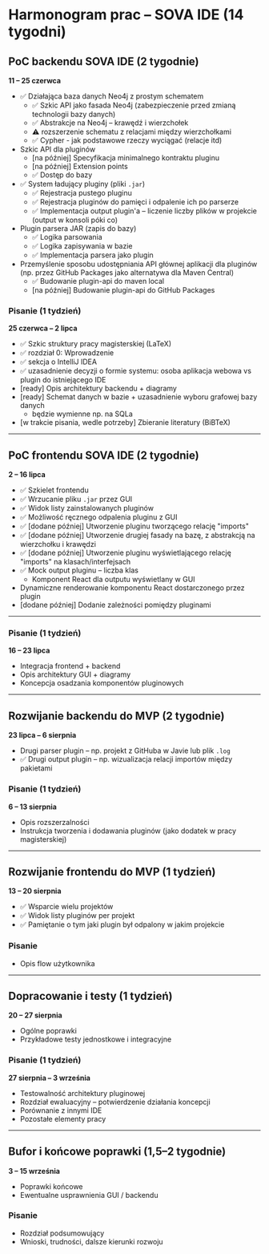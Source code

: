 # Harmonogram prac – SOVA IDE (14 tygodni)

## PoC backendu SOVA IDE (2 tygodnie)  
**11 – 25 czerwca**

- ✅ Działająca baza danych Neo4j z prostym schematem
  + ✅ Szkic API jako fasada Neo4j (zabezpieczenie przed zmianą technologii bazy danych)
  + ✅ Abstrakcje na Neo4j – krawędź i wierzchołek
  + ⚠️ rozszerzenie schematu z relacjami między wierzchołkami
  + ✅ Cypher - jak podstawowe rzeczy wyciągać (relacje itd)
- Szkic API dla pluginów
  + [na później] Specyfikacja minimalnego kontraktu pluginu
  + [na później] Extension points
  + ✅ Dostęp do bazy
- ✅ System ładujący pluginy (pliki `.jar`)
  + ✅ Rejestracja pustego pluginu
  + ✅ Rejestracja pluginów do pamięci i odpalenie ich po parserze
  + ✅ Implementacja output plugin'a – liczenie liczby plików w projekcie (output w konsoli póki co)
- Plugin parsera JAR (zapis do bazy)
  + ✅ Logika parsowania
  + ✅ Logika zapisywania w bazie
  + ✅ Implementacja parsera jako plugin
- Przemyślenie sposobu udostępniania API głównej aplikacji dla pluginów (np. przez GitHub Packages jako alternatywa dla Maven Central)
  + ✅ Budowanie plugin-api do maven local
  + [na później] Budowanie plugin-api do GitHub Packages

### Pisanie (1 tydzień)  
**25 czerwca – 2 lipca**

- ✅ Szkic struktury pracy magisterskiej (LaTeX)
- ✅ rozdział 0: Wprowadzenie
- ✅ sekcja o IntelliJ IDEA
- ✅ uzasadnienie decyzji o formie systemu: osoba aplikacja webowa vs plugin do istniejącego IDE
- [ready] Opis architektury backendu + diagramy
- [ready] Schemat danych w bazie + uzasadnienie wyboru grafowej bazy danych
  + będzie wymienne np. na SQLa
- [w trakcie pisania, wedle potrzeby] Zbieranie literatury (BiBTeX)

---

## PoC frontendu SOVA IDE (2 tygodnie)  
**2 – 16 lipca**

- ✅ Szkielet frontendu
- ✅ Wrzucanie pliku `.jar` przez GUI
- ✅ Widok listy zainstalowanych pluginów
- ✅ Możliwość ręcznego odpalenia pluginu z GUI
- ✅ [dodane później] Utworzenie pluginu tworzącego relację "imports"
- ✅ [dodane później] Utworzenie drugiej fasady na bazę, z abstrakcją na wierzchołku i krawędzi
- ✅ [dodane później] Utworzenie pluginu wyświetlającego relację "imports" na klasach/interfejsach
- ✅ Mock output pluginu – liczba klas
  + Komponent React dla outputu wyświetlany w GUI
- Dynamiczne renderowanie komponentu React dostarczonego przez plugin
- [dodane później] Dodanie zależności pomiędzy pluginami

---

### Pisanie (1 tydzień)  
**16 – 23 lipca**

- Integracja frontend + backend
- Opis architektury GUI + diagramy
- Koncepcja osadzania komponentów pluginowych

---

## Rozwijanie backendu do MVP (2 tygodnie)  
**23 lipca – 6 sierpnia**

- Drugi parser plugin – np. projekt z GitHuba w Javie lub plik `.log`
- ✅ Drugi output plugin – np. wizualizacja relacji importów między pakietami

### Pisanie (1 tydzień)  
**6 – 13 sierpnia**

- Opis rozszerzalności
- Instrukcja tworzenia i dodawania pluginów (jako dodatek w pracy magisterskiej)

---

## Rozwijanie frontendu do MVP (1 tydzień)  
**13 – 20 sierpnia**

- ✅ Wsparcie wielu projektów
- ✅ Widok listy pluginów per projekt
- ✅ Pamiętanie o tym jaki plugin był odpalony w jakim projekcie

### Pisanie

- Opis flow użytkownika

---

## Dopracowanie i testy (1 tydzień)  
**20 – 27 sierpnia**

- Ogólne poprawki
- Przykładowe testy jednostkowe i integracyjne

### Pisanie (1 tydzień)  
**27 sierpnia – 3 września**

- Testowalność architektury pluginowej
- Rozdział ewaluacyjny – potwierdzenie działania koncepcji
- Porównanie z innymi IDE
- Pozostałe elementy pracy

---

## Bufor i końcowe poprawki (1,5–2 tygodnie)  
**3 – 15 września**

- Poprawki końcowe
- Ewentualne usprawnienia GUI / backendu

### Pisanie

- Rozdział podsumowujący
- Wnioski, trudności, dalsze kierunki rozwoju
